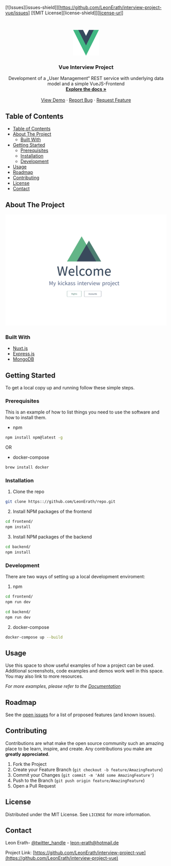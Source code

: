 [![Issues][issues-shield]][https://github.com/LeonErath/interview-project-vue/issues]
[![MIT License][license-shield]][[license-url](https://github.com/LeonErath/interview-project-vue/blob/master/LICENSE)]


<br />
<p align="center">
  <a href="https://github.com/LeonErath/interview-project-vue">
    <img src="images/vue.png" alt="Logo" width="80" height="80">
  </a>

  <h3 align="center">Vue Interview Project</h3>

  <p align="center">
    Development of a „User Management“ REST service with underlying data model and a simple VueJS-Frontend
    <br />
    <a href="https://github.com/LeonErath/interview-project-vue"><strong>Explore the docs »</strong></a>
    <br />
    <br />
    <a href="https://github.com/LeonErath/interview-project-vue">View Demo</a>
    ·
    <a href="https://github.com/LeonErath/interview-project-vue/issues">Report Bug</a>
    ·
    <a href="https://github.com/LeonErath/interview-project-vue/issues">Request Feature</a>
  </p>
</p>



<!-- TABLE OF CONTENTS -->
## Table of Contents

- [Table of Contents](#table-of-contents)
- [About The Project](#about-the-project)
  - [Built With](#built-with)
- [Getting Started](#getting-started)
  - [Prerequisites](#prerequisites)
  - [Installation](#installation)
  - [Development](#development)
- [Usage](#usage)
- [Roadmap](#roadmap)
- [Contributing](#contributing)
- [License](#license)
- [Contact](#contact)



<!-- ABOUT THE PROJECT -->
## About The Project

 <img src="images/screenshot.png" alt="Screenshot">


### Built With

* [Nuxt.js](https://nuxtjs.org/)
* [Express.js](https://expressjs.com/)
* [MongoDB](https://www.mongodb.com/)



<!-- GETTING STARTED -->
## Getting Started

To get a local copy up and running follow these simple steps.

### Prerequisites

This is an example of how to list things you need to use the software and how to install them.
* npm
```sh
npm install npm@latest -g
```

OR
* docker-compose
```sh
brew install docker
```

### Installation
 
1. Clone the repo
```sh
git clone https:://github.com/LeonErath/repo.git
```
2. Install NPM packages of the frontend
```sh
cd frontend/
npm install
```
3. Install NPM packages of the backend
```sh
cd backend/
npm install
```

### Development
 
There are two ways of setting up a local development enviroment:
1. npm
```sh
cd frontend/
npm run dev
```
```sh
cd backend/
npm run dev
```
2. docker-compose
```sh
docker-compose up --build
```

<!-- USAGE EXAMPLES -->
## Usage

Use this space to show useful examples of how a project can be used. Additional screenshots, code examples and demos work well in this space. You may also link to more resources.

_For more examples, please refer to the [Documentation](https://example.com)_



<!-- ROADMAP -->
## Roadmap

See the [open issues](https://github.com/LeonErath/interview-project-vue/issues) for a list of proposed features (and known issues).



<!-- CONTRIBUTING -->
## Contributing

Contributions are what make the open source community such an amazing place to be learn, inspire, and create. Any contributions you make are **greatly appreciated**.

1. Fork the Project
2. Create your Feature Branch (`git checkout -b feature/AmazingFeature`)
3. Commit your Changes (`git commit -m 'Add some AmazingFeature'`)
4. Push to the Branch (`git push origin feature/AmazingFeature`)
5. Open a Pull Request



<!-- LICENSE -->
## License

Distributed under the MIT License. See `LICENSE` for more information.



<!-- CONTACT -->
## Contact

Leon Erath- [@twitter_handle](https://twitter.com/leonerath) - leon-erath@hotmail.de

Project Link: [https://github.com/LeonErath/interview-project-vue](https://github.com/LeonErath/interview-project-vue)


